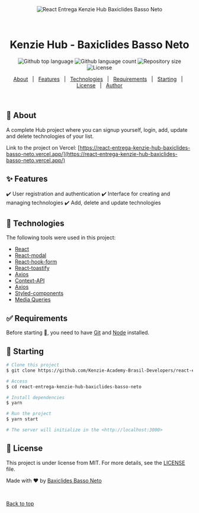 <div align="center" id="top"> 
  <img src="./.github/app.gif" alt="React Entrega Kenzie Hub Baxiclides Basso Neto" />

&#xa0;

</div>

<h1 align="center">Kenzie Hub - Baxiclides Basso Neto</h1>

<p align="center">
  <img alt="Github top language" src="https://img.shields.io/github/languages/top/Kenzie-Academy-Brasil-Developers/react-entrega-kenzie-hub-baxiclides-basso-neto?color=56BEB8">

  <img alt="Github language count" src="https://img.shields.io/github/languages/count/Kenzie-Academy-Brasil-Developers/react-entrega-kenzie-hub-baxiclides-basso-neto?color=56BEB8">

  <img alt="Repository size" src="https://img.shields.io/github/repo-size/Kenzie-Academy-Brasil-Developers/react-entrega-kenzie-hub-baxiclides-basso-neto?color=56BEB8">

  <img alt="License" src="https://img.shields.io/github/license/Kenzie-Academy-Brasil-Developers/react-entrega-kenzie-hub-baxiclides-basso-neto?color=56BEB8">

<p align="center">
  <a href="#dart-about">About</a> &#xa0; | &#xa0; 
  <a href="#sparkles-features">Features</a> &#xa0; | &#xa0;
  <a href="#rocket-technologies">Technologies</a> &#xa0; | &#xa0;
  <a href="#white_check_mark-requirements">Requirements</a> &#xa0; | &#xa0;
  <a href="#checkered_flag-starting">Starting</a> &#xa0; | &#xa0;
  <a href="#memo-license">License</a> &#xa0; | &#xa0;
  <a href="https://github.com/baxiclides-basso-neto" target="_blank">Author</a>
</p>

<br>

## :dart: About

A complete Hub project where you can signup yourself, login, add, update and delete technologies of your list.

Link to the project on Vercel: [https://react-entrega-kenzie-hub-baxiclides-basso-neto.vercel.app/](https://react-entrega-kenzie-hub-baxiclides-basso-neto.vercel.app/)


## :sparkles: Features

:heavy_check_mark: User registration and authentication
:heavy_check_mark: Interface for creating and managing technologies
:heavy_check_mark: Add, delete and update technologies

## :rocket: Technologies

The following tools were used in this project:

- [React](https://pt-br.reactjs.org/)
- [React-modal](https://www.npmjs.com/package/react-modal)
- [React-hook-form](https://react-hook-form.com/)
- [React-toastify](https://fkhadra.github.io/react-toastify/introduction)
- [Axios](https://axios-http.com/ptbr/docs/intro)
- [Context-API](https://pt-br.reactjs.org/docs/context.html)
- [Axios](https://axios-http.com/ptbr/docs/intro)
- [Styled-components](https://styled-components.com/)
- [Media Queries](https://developer.mozilla.org/pt-BR/docs/Web/CSS/Media_Queries/Using_media_queries)

## :white_check_mark: Requirements

Before starting :checkered_flag:, you need to have [Git](https://git-scm.com) and [Node](https://nodejs.org/en/) installed.

## :checkered_flag: Starting

```bash
# Clone this project
$ git clone https://github.com/Kenzie-Academy-Brasil-Developers/react-entrega-kenzie-hub-baxiclides-basso-neto

# Access
$ cd react-entrega-kenzie-hub-baxiclides-basso-neto

# Install dependencies
$ yarn

# Run the project
$ yarn start

# The server will initialize in the <http://localhost:3000>
```

## :memo: License

This project is under license from MIT. For more details, see the [LICENSE](LICENSE.md) file.

Made with :heart: by <a href="https://github.com/baxiclides-basso-neto" target="_blank">Baxiclides Basso Neto</a>

&#xa0;

<a href="#top">Back to top</a>
